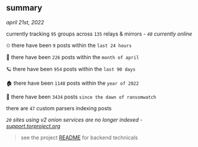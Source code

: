 
## summary
_april 21st, 2022_

currently tracking `95` groups across `135` relays & mirrors - _`48` currently online_

⏲ there have been `9` posts within the `last 24 hours`

🦈 there have been `226` posts within the `month of april`

🪐 there have been `954` posts within the `last 90 days`

🏚 there have been `1148` posts within the `year of 2022`

🦕 there have been `3434` posts `since the dawn of ransomwatch`

there are `47` custom parsers indexing posts

_`20` sites using v2 onion services are no longer indexed - [support.torproject.org](https://support.torproject.org/onionservices/v2-deprecation/)_

> see the project [README](https://github.com/thetanz/ransomwatch#ransomwatch--) for backend technicals
